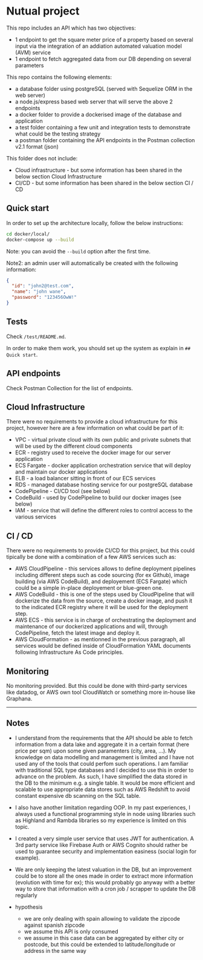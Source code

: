 # Nutual project

This repo includes an API which has two objectives:
- 1 endpoint to get the square meter price of a property based on several input via the integration of an addiation automated valuation model (AVM) service
- 1 endpoint to fetch aggregated data from our DB depending on several parameters

This repo contains the following elements:
- a database folder using postgreSQL (served with Sequelize ORM in the web server)
- a node.js/express based web server that will serve the above 2 endpoints
- a docker folder to provide a dockerised image of the database and application
- a test folder containing a few unit and integration tests to demonstrate what could be the testing strategy
- a postman folder containing the API endpoints in the Postman collection v2.1 format (json)

This folder does not include: 
- Cloud infrastructure - but some information has been shared in the below section Cloud Infrastructure
- CI/CD - but some information has been shared in the below section CI / CD

## Quick start

In order to set up the architecture locally, follow the below instructions:

```bash
cd docker/local/
docker-compose up --build
```

Note: you can avoid the `--build` option after the first time.

Note2: an admin user will automatically be created with the following information:

```json
{
  "id": "john2@test.com",
  "name": "john wane",
  "password": "123456OwW!"
}
```

## Tests

Check `/test/README.md`.

In order to make them work, you should set up the system as explain in `## Quick start`.

## API endpoints

Check Postman Collection for the list of endpoints.

## Cloud Infrastructure

There were no requirements to provide a cloud infrastructure for this project, however here are a few information on what could be part of it:
- VPC - virtual private cloud with its own public and private subnets that will be used by the different cloud components
- ECR - registry used to receive the docker image for our server application
- ECS Fargate - docker application orchestration service that will deploy and maintain our docker applications
- ELB - a load balancer sitting in front of our ECS services
- RDS - managed database hosting service for our postgreSQL database
- CodePipeline - CI/CD tool (see below)
- CodeBuild - used by CodePipeline to build our docker images (see below)
- IAM - service that will define the different roles to control access to the various services

## CI / CD

There were no requirements to provide CI/CD for this project, but this could tipically be done with a combination of a few AWS services such as:
- AWS CloudPipeline - this services allows to define deployment pipelines including different steps such as code sourcing (for ex Github), image building (via AWS CodeBuild), and deployement (ECS Fargate) which could be a simple in-place deployement or blue-green one.
- AWS CodeBuild - this is one of the steps used by CloudPipeline that will dockerize the data from the source, create a docker image, and push it to the indicated ECR registry where it will be used for the deployment step.
- AWS ECS - this service is in charge of orchestrating the deployment and maintenance of our dockerized applications and will, through CodePipeline, fetch the latest image and deploy it.
- AWS CloudFormation - as mentionned in the previous paragraph, all services would be defined inside of CloudFormation YAML documents following Infrastructure As Code principles.

## Monitoring

No monitoring provided. But this could be done with third-party services like datadog, or AWS own tool CloudWatch or something more in-house like Graphana.

---

## Notes

- I understand from the requirements that the API should be able to fetch information from a data lake and aggregate it in a certain format (here price per sqm) upon some given paramenters (city, area, ...). My knowledge on data modelling and management is limited and I have not used any of the tools that could perfom such operations. I am familiar with traditional SQL type databases and I decided to use this in order to advance on the problem. As such, I have simplified the data stored in the DB to the minimum e.g. a single table. It would be more efficient and scalable to use appropriate data stores such as AWS Redshift to avoid constant expensive db scanning on the SQL table.
- I also have another limitation regarding OOP. In my past experiences, I always used a functional programming style in node using libraries such as Highland and Rambda libraries so my experience is limited on this topic.
- I created a very simple user service that uses JWT for authentication. A 3rd party service like Firebase Auth or AWS Cognito should rather be used to guarantee security and implementation easiness (social login for example).
- We are only keeping the latest valuation in the DB, but an improvement could be to store all the ones made in order to extract more information (evolution with time for ex); this would probably go anyway with a better way to store that information with a cron job / scrapper to update the DB regularly

- hypothesis
  - we are only dealing with spain allowing to validate the zipcode against spanish zipcode
  - we assume this API is only consumed
  - we assume in this case data can be aggregated by either city or postcode, but this could be extended to latitude/longitude or address in the same way
